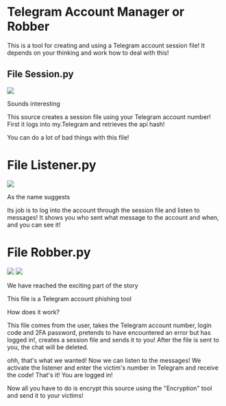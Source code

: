 # Telegram Account Manager or Robber


This is a tool for creating and using a Telegram account session file! It depends on your thinking and work how to deal with this!

## File Session.py

<img src="https://github.com/user-attachments/assets/8efb2090-1418-4823-baf4-aaf5504d06bc"> 

Sounds interesting 

This source creates a session file using your Telegram account number! First it logs into my.Telegram and retrieves the api hash!

You can do a lot of bad things with this file!


# File Listener.py

<img src="https://github.com/user-attachments/assets/6bea707d-0f38-4cf3-8942-30b6d47ec268"> 

As the name suggests

Its job is to log into the account through the session file and listen to messages! It shows you who sent what message to the account and when, and you can see it!


# File Robber.py

<img src="https://github.com/user-attachments/assets/df6d14e9-9032-43d6-a15f-069314ceb504"> 

<img src="https://github.com/user-attachments/assets/3a92551b-5eb7-4253-a409-ad5f75037e09"> 

We have reached the exciting part of the story

This file is a Telegram account phishing tool

How does it work?

This file comes from the user, takes the Telegram account number, login code and 2FA password, pretends to have encountered an error but has logged in!, creates a session file and sends it to you! After the file is sent to you, the chat will be deleted.

ohh, that's what we wanted! Now we can listen to the messages! We activate the listener and enter the victim's number in Telegram and receive the code! That's it! You are logged in!

Now all you have to do is encrypt this source using the "Encryption" tool and send it to your victims!
